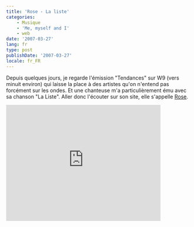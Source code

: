 ```yaml
---
title: 'Rose - La liste'
categories:
    - Musique
    - 'Me, myself and I'
    - web
date: '2007-03-27'
lang: fr
type: post
publishDate: '2007-03-27'
locale: fr_FR
---
```


Depuis quelques jours, je regarde l'émission "Tendances" sur W9 (vers minuit environ) qui laisse la place à des artistes qu'on n'entend pas forcément sur les ondes. Et une chanteuse m'a particulièrement ému avec sa chanson "La Liste". Aller donc l'écouter sur son site, elle s'appelle [Rose](http://www.rose-lesite.fr/).

<!-- more -->

<div class="videoWrapper">
  <iframe width="420" height="315" src="https://www.youtube-nocookie.com/embed/sD33vZsClgs" frameborder="0" allow="autoplay; encrypted-media" allowfullscreen></iframe>
</div>
